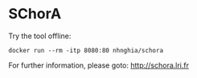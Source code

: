 SChorA
======

Try the tool offline:

`docker run --rm -itp 8080:80 nhnghia/schora`

For further information, please goto:
http://schora.lri.fr
